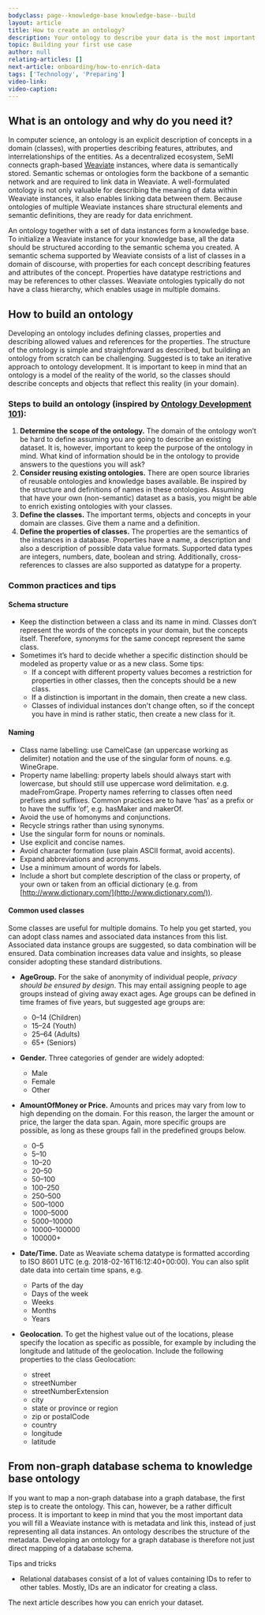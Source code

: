 ```yaml
---
bodyclass: page--knowledge-base knowledge-base--build
layout: article
title: How to create an ontology?
description: Your ontology to describe your data is the most important part of onboarding data. In this article, you will learn all best practices to achieve this.
topic: Building your first use case
author: null
relating-articles: []
next-article: onboarding/how-to-enrich-data
tags: ['Technology', 'Preparing']
video-link: 
video-caption: 
---
```


## What is an ontology and why do you need it?
In computer science, an ontology is an explicit description of concepts in a domain (classes), with properties describing features, attributes, and interrelationships of the entities. As a decentralized ecosystem, SeMI connects graph-based [Weaviate](https://github.com/creativesoftwarefdn/weaviate) instances, where data is semantically stored. Semantic schemas or ontologies form the backbone of a semantic network and are required to link data in Weaviate. A well-formulated ontology is not only valuable for describing the meaning of data within Weaviate instances, it also enables linking data between them. Because ontologies of multiple Weaviate instances share structural elements and semantic definitions, they are ready for data enrichment.

An ontology together with a set of data instances form a knowledge base. To initialize a Weaviate instance for your knowledge base, all the data should be structured according to the semantic schema you created. A semantic schema supported by Weaviate consists of a list of classes in a domain of discourse, with properties for each concept describing features and attributes of the concept. Properties have datatype restrictions and may be references to other classes. Weaviate ontologies typically do not have a class hierarchy, which enables usage in multiple domains. 


## How to build an ontology
Developing an ontology includes defining classes, properties and describing allowed values and references for the properties. The structure of the ontology is simple and straightforward as described, but building an ontology from scratch can be challenging. Suggested is to take an iterative approach to ontology development. It is important to keep in mind that an ontology is a model of the reality of the world, so the classes should describe concepts and objects that reflect this reality (in your domain). 

### Steps to build an ontology (inspired by [Ontology Development 101](https://protege.stanford.edu/publications/ontology_development/ontology101.pdf)):

1. **Determine the scope of the ontology.**
The domain of the ontology won’t be hard to define assuming you are going to describe an existing dataset. It is, however, important to keep the purpose of the ontology in mind. What kind of information should be in the ontology to provide answers to the questions you will ask?
2. **Consider reusing existing ontologies.**
There are open source libraries of reusable ontologies and knowledge bases available. Be inspired by the structure and definitions of names in these ontologies. Assuming that have your own (non-semantic) dataset as a basis, you might be able to enrich existing ontologies with your classes.
3. **Define the classes.**
The important terms, objects and concepts in your domain are classes. Give them a name and a definition. 
4. **Define the properties of classes.**
The properties are the semantics of the instances in a database. Properties have a name, a description and also a description of possible data value formats. Supported data types are integers, numbers, date, boolean and string. Additionally, cross-references to classes are also supported as datatype for a property.


### Common practices and tips

#### Schema structure

- Keep the distinction between a class and its name in mind. Classes don’t represent the words of the concepts in your domain, but the concepts itself. Therefore, synonyms for the same concept represent the same class.
- Sometimes it’s hard to decide whether a specific distinction should be modeled as property value or as a new class. Some tips:
	- If a concept with different property values becomes a restriction for properties in other classes, then the concepts should be a new class.
	- If a distinction is important in the domain, then create a new class.
	- Classes of individual instances don't change often, so if the concept you have in mind is rather static, then create a new class for it.

#### Naming

- Class name labelling: use CamelCase (an uppercase working as delimiter) notation and the use of the singular form of nouns. e.g. WineGrape.
- Property name labelling: property labels should always start with lowercase, but should still use uppercase word delimitation. e.g. madeFromGrape. Property names referring to classes often need prefixes and suffixes. Common practices are to have ‘has’ as a prefix or to have the suffix ‘of’, e.g. hasMaker and makerOf.
- Avoid the use of homonyms and conjunctions.
- Recycle strings rather than using synonyms.
- Use the singular form for nouns or nominals.
- Use explicit and concise names.
- Avoid character formation (use plain <abbr>ASCII</abbr> format, avoid accents).
- Expand abbreviations and acronyms.
- Use a minimum amount of words for labels.
- Include a short but complete description of the class or property, of your own or taken from an official dictionary (e.g. from [http://www.dictionary.com/](http://www.dictionary.com/)).

#### Common used classes

Some classes are useful for multiple domains. To help you get started, you can adopt class names and associated data instances from this list. Associated data instance groups are suggested, so data combination will be ensured. Data combination increases data value and insights, so please consider adopting these standard distributions.

- **AgeGroup.** For the sake of anonymity of individual people, *privacy should be ensured by design*. This may entail assigning people to age groups instead of giving away exact ages. Age groups can be defined in time frames of five years, but suggested age groups are:
	- 0–14 (Children)
	- 15–24 (Youth)
	- 25–64 (Adults)
	- 65+ (Seniors)

- **Gender.** Three categories of gender are widely adopted:
	- Male
	- Female
	- Other

- **AmountOfMoney or Price.** Amounts and prices may vary from low to high depending on the domain. For this reason, the larger the amount or price, the larger the data span. Again, more specific groups are possible, as long as these groups fall in the predefined groups below.
	- 0–5
	- 5–10
	- 10–20
	- 20–50
	- 50–100
	- 100–250
	- 250–500
	- 500–1000
	- 1000–5000
	- 5000–10000
	- 10000–100000
	- 100000+

- **Date/Time.** Date as Weaviate schema datatype is formatted according to <abbr>ISO</abbr> 8601 <abbr>UTC</abbr> (e.g. 2018-02-16T16:12:40+00:00). You can also split date data into certain time spans, e.g.
	- Parts of the day
	- Days of the week
	- Weeks
	- Months
	- Years

- **Geolocation.** To get the highest value out of the locations, please specify the location as specific as possible, for example by including the longitude and latitude of the geolocation. Include the following properties to the class Geolocation:
	- street
	- streetNumber
	- streetNumberExtension
	- city
	- state or province or region
	- zip or postalCode
	- country
	- longitude
	- latitude

## From non-graph database schema to knowledge base ontology
If you want to map a non-graph database into a graph database, the first step is to create the ontology. This can, however, be a rather difficult process. It is important to keep in mind that you the most important data you will fill a Weaviate instance with is metadata and link this, instead of just representing all data instances. An ontology describes the structure of the metadata. Developing an ontology for a graph database is therefore not just direct mapping of a database schema.

Tips and tricks
- 	Relational databases consist of a lot of values containing IDs to refer to other tables. Mostly, <abbr>ID</abbr>s are an indicator for creating a class.

The next article describes how you can enrich your dataset. 